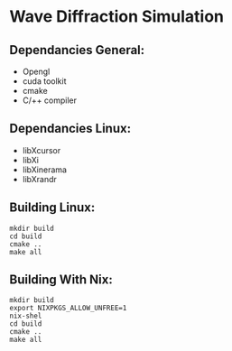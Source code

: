 # Wave Diffraction Simulation

## Dependancies General:
- Opengl
- cuda toolkit
- cmake
- C/++ compiler

## Dependancies Linux:
- libXcursor
- libXi
- libXinerama
- libXrandr
   

## Building Linux:
	mkdir build
	cd build
	cmake ..
	make all
	
## Building With Nix:
   	mkdir build
   	export NIXPKGS_ALLOW_UNFREE=1
   	nix-shel	
   	cd build
   	cmake ..
   	make all 
